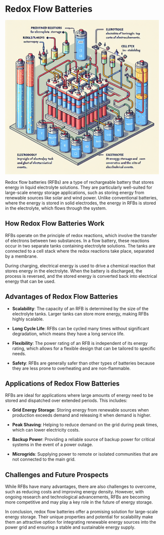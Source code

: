 # Redox Flow Batteries

![Redox Flow Battery System](https://raw.githubusercontent.com/Kanakjr/100-days-of-AI-Writing/main/images/Redox-Flow-Batteries.png)

Redox flow batteries (RFBs) are a type of rechargeable battery that stores energy in liquid electrolyte solutions. They are particularly well-suited for large-scale energy storage applications, such as storing energy from renewable sources like solar and wind power. Unlike conventional batteries, where the energy is stored in solid electrodes, the energy in RFBs is stored in the electrolyte, which flows through the system.

## How Redox Flow Batteries Work

RFBs operate on the principle of redox reactions, which involve the transfer of electrons between two substances. In a flow battery, these reactions occur in two separate tanks containing electrolyte solutions. The tanks are connected to a cell stack where the redox reactions take place, separated by a membrane.

During charging, electrical energy is used to drive a chemical reaction that stores energy in the electrolyte. When the battery is discharged, the process is reversed, and the stored energy is converted back into electrical energy that can be used.

## Advantages of Redox Flow Batteries

- **Scalability**: The capacity of an RFB is determined by the size of the electrolyte tanks. Larger tanks can store more energy, making RFBs highly scalable.

- **Long Cycle Life**: RFBs can be cycled many times without significant degradation, which means they have a long service life.

- **Flexibility**: The power rating of an RFB is independent of its energy rating, which allows for a flexible design that can be tailored to specific needs.

- **Safety**: RFBs are generally safer than other types of batteries because they are less prone to overheating and are non-flammable.

## Applications of Redox Flow Batteries

RFBs are ideal for applications where large amounts of energy need to be stored and dispatched over extended periods. This includes:

- **Grid Energy Storage**: Storing energy from renewable sources when production exceeds demand and releasing it when demand is higher.

- **Peak Shaving**: Helping to reduce demand on the grid during peak times, which can lower electricity costs.

- **Backup Power**: Providing a reliable source of backup power for critical systems in the event of a power outage.

- **Microgrids**: Supplying power to remote or isolated communities that are not connected to the main grid.

## Challenges and Future Prospects

While RFBs have many advantages, there are also challenges to overcome, such as reducing costs and improving energy density. However, with ongoing research and technological advancements, RFBs are becoming more competitive and may play a key role in the future of energy storage.

In conclusion, redox flow batteries offer a promising solution for large-scale energy storage. Their unique properties and potential for scalability make them an attractive option for integrating renewable energy sources into the power grid and ensuring a stable and sustainable energy supply.